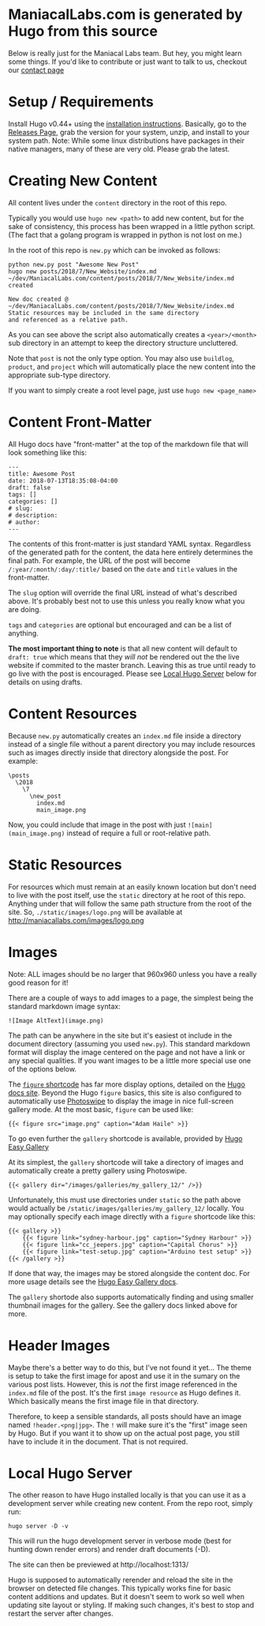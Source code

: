 # ManiacalLabs.com is generated by Hugo from this source

Below is really just for the Maniacal Labs team. But hey, you might learn some things. If you'd like to contribute or just want to talk to us, checkout our [contact page](https://maniacallabs.com/contact/)

# Setup / Requirements

Install Hugo v0.44+ using the [installation instructions](https://gohugo.io/getting-started/installing).
Basically, go to the [Releases Page](https://github.com/gohugoio/hugo/releases), grab the version for your system, unzip, and install to your system path. Note: While some linux distributions have packages in their native managers, many of these are very old. Please grab the latest.

# Creating New Content

All content lives under the `content` directory in the root of this repo.

Typically you would use `hugo new <path>` to add new content, but for the sake of consistency, this process has been wrapped in a little python script. (The fact that a golang program is wrapped in python is not lost on me.)

In the root of this repo is `new.py` which can be invoked as follows:

```
python new.py post "Awesome New Post"
hugo new posts/2018/7/New_Website/index.md
~/dev/ManiacalLabs.com/content/posts/2018/7/New_Website/index.md created

New doc created @ ~/dev/ManiacalLabs.com/content/posts/2018/7/New_Website/index.md
Static resources may be included in the same directory
and referenced as a relative path.
```

As you can see above the script also automatically creates a `<year>/<month>` sub directory in an attempt to keep the directory structure uncluttered.

Note that `post` is not the only type option. You may also use `buildlog`, `product`, and `project` which will automatically place the new content into the appropriate sub-type directory.

If you want to simply create a root level page, just use `hugo new <page_name>`

# Content Front-Matter
All Hugo docs have "front-matter" at the top of the markdown file that will look something like this:

```
---
title: Awesome Post
date: 2018-07-13T18:35:08-04:00
draft: false
tags: []
categories: []
# slug:
# description:
# author:
---
```

The contents of this front-matter is just standard YAML syntax. Regardless of the generated path for the content, the data here entirely determines the final path. For example, the URL of the post will become `/:year/:month/:day/:title/` based on the `date` and `title` values in the front-matter.

The `slug` option will override the final URL instead of what's described above. It's probably best not to use this unless you really know what you are doing.

`tags` and `categories` are optional but encouraged and can be a list of anything.

**The most important thing to note** is that all new content will default to `draft: true` which means that they *will not* be rendered out the the live website if commited to the master branch. Leaving this as true until ready to go live with the post is encouraged.  Please see [Local Hugo Server](#local-hugo-server) below for details on using drafts.

# Content Resources

Because `new.py` automatically creates an `index.md` file inside a directory instead of a single file without a parent directory you may include resources such as images directly inside that directory alongside the post. For example:

```
\posts
  \2018
    \7
      \new_post
        index.md
        main_image.png
```

Now, you could include that image in the post with just `![main](main_image.png)` instead of require a full or root-relative path.

# Static Resources

For resources which must remain at an easily known location but don't need to live with the post itself, use the `static` directory at he root of this repo. Anything under that will follow the same path structure from the root of the site. So, `./static/images/logo.png` will be available at http://maniacallabs.com/images/logo.png

# Images

Note: ALL images should be no larger that 960x960 unless you have a really good reason for it!

There are a couple of ways to add images to a page, the simplest being the standard markdown image syntax:

`![Image AltText](image.png)`

The path can be anywhere in the site but it's easiest ot include in the document directory (assuming you used `new.py`). This standard markdown format will display the image centered on the page and not have a link or any special qualities. If you want images to be a little more special use one of the options below.

The [`figure` shortcode](https://gohugo.io/content-management/shortcodes/#figure) has far more display options, detailed on the [Hugo docs site](https://gohugo.io/content-management/shortcodes/#figure).
Beyond the Hugo `figure` basics, this site is also configured to automatically use [Photoswipe](http://photoswipe.com/) to display the image in nice full-screen gallery mode. At the most basic, `figure` can be used like:

`{{< figure src="image.png" caption="Adam Haile" >}}`

To go even further the `gallery` shortcode is available, provided by [Hugo Easy Gallery](https://www.liwen.id.au/heg/)

At its simplest, the `gallery` shortcode will take a directory of images and automatically create a pretty gallery using Photoswipe.

`{{< gallery dir="/images/galleries/my_gallery_12/" />}}`

Unfortunately, this must use directories under `static` so the path above would actually be `/static/images/galleries/my_gallery_12/` locally. You may optionally specify each image directly with a `figure` shortcode like this:

```
{{< gallery >}}
    {{< figure link="sydney-harbour.jpg" caption="Sydney Harbour" >}}
    {{< figure link="cc_jeepers.jpg" caption="Capital Chorus" >}}
    {{< figure link="test-setup.jpg" caption="Arduino test setup" >}}
{{< /gallery >}}
```

If done that way, the images may be stored alongside the content doc. For more usage details see the [Hugo Easy Gallery docs](https://www.liwen.id.au/heg/).

The `gallery` shortode also supports automatically finding and using smaller thumbnail images for the gallery. See the gallery docs linked above for more.

# Header Images

Maybe there's a better way to do this, but I've not found it yet... The theme is setup to take the first image for apost and use it in the sumary on the various post lists. However, this is *not* the first image referenced in the `index.md` file of the post. It's the first `image resource` as Hugo defines it. Which basically means the first image file in that directory.

Therefore, to keep a sensible standards, all posts should have an image named `!header.<png|jpg>`. The `!` will make sure it's the "first" image seen by Hugo. But if you want it to show up on the actual post page, you still have to include it in the document. That is not required.

# Local Hugo Server

The other reason to have Hugo installed locally is that you can use it as a development server while creating new content. From the repo root, simply run:

`hugo server -D -v`

This will run the hugo development server in verbose mode (best for hunting down render errors) and render draft documents (-D).

The site can then be previewed at http://localhost:1313/

Hugo is supposed to automatically rerender and reload the site in the browser on detected file changes. This typically works fine for basic content additions and updates. But it doesn't seem to work so well when updating site layout or styling. If making such changes, it's best to stop and restart the server after changes.
